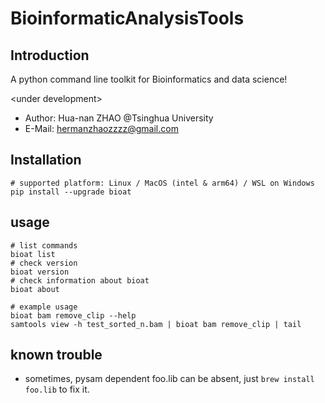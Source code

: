 # BioinformaticAnalysisTools

## Introduction
A python command line toolkit for Bioinformatics and data science!

\<under development\>

- Author: Hua-nan ZHAO @Tsinghua University
- E-Mail: hermanzhaozzzz@gmail.com

## Installation
```shell
# supported platform: Linux / MacOS (intel & arm64) / WSL on Windows
pip install --upgrade bioat
```


## usage
```shell
# list commands
bioat list
# check version
bioat version
# check information about bioat
bioat about

# example usage
bioat bam remove_clip --help
samtools view -h test_sorted_n.bam | bioat bam remove_clip | tail
```

## known trouble
- sometimes, pysam dependent foo.lib can be absent, just `brew install foo.lib` to fix it.
